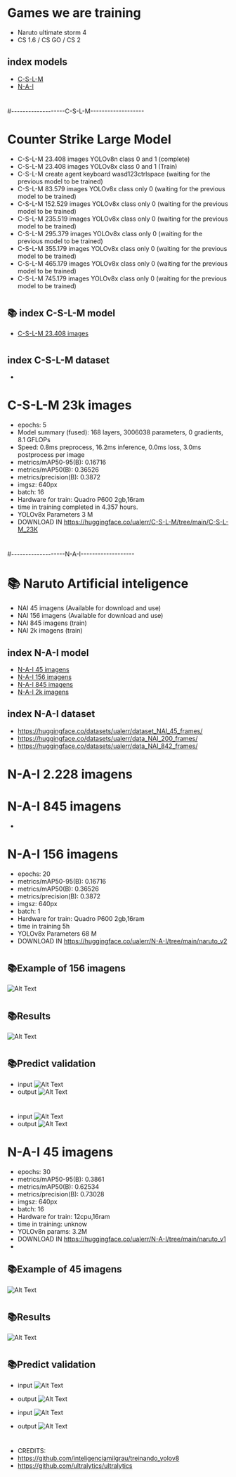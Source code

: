 # Games we are training
- Naruto ultimate storm 4
- CS 1.6 / CS GO / CS 2


## index models
- [C-S-L-M](#Counter-Strike-Large-Model)
- [N-A-I](#N-A-I-156-imagens)


#
#
#
#
#
#
#
#
#
#
#
#
#
#
#
#
#
#
#
#
#
#
#-------------------C-S-L-M-------------------


# Counter Strike Large Model
- C-S-L-M 23.408 images YOLOv8n class 0 and 1 (complete)
- C-S-L-M 23.408 images YOLOv8x class 0 and 1 (Train)
- C-S-L-M create agent keyboard wasd123ctrlspace (waiting for the previous model to be trained)
- C-S-L-M 83.579 images YOLOv8x class only 0 (waiting for the previous model to be trained)
- C-S-L-M 152.529 images YOLOv8x class only 0 (waiting for the previous model to be trained)
- C-S-L-M 235.519 images YOLOv8x class only 0 (waiting for the previous model to be trained)
- C-S-L-M 295.379 images YOLOv8x class only 0 (waiting for the previous model to be trained)
- C-S-L-M 355.179 images YOLOv8x class only 0 (waiting for the previous model to be trained)
- C-S-L-M 465.179 images YOLOv8x class only 0 (waiting for the previous model to be trained)
- C-S-L-M 745.179 images YOLOv8x class only 0 (waiting for the previous model to be trained)

#
## 📚 index C-S-L-M model
- [C-S-L-M 23.408 images](#C-S-L-M-23k-images)
#
## index C-S-L-M dataset
- 


#
# C-S-L-M 23k images
- epochs: 5 
- Model summary (fused): 168 layers, 3006038 parameters, 0 gradients, 8.1 GFLOPs
- Speed: 0.8ms preprocess, 16.2ms inference, 0.0ms loss, 3.0ms postprocess per image
- metrics/mAP50-95(B): 0.16716
- metrics/mAP50(B): 0.36526
- metrics/precision(B): 0.3872
- imgsz: 640px
- batch: 16
- Hardware for train: Quadro P600 2gb,16ram
- time in training completed in 4.357 hours.
- YOLOv8x Parameters 3 M
- DOWNLOAD IN https://huggingface.co/ualerr/C-S-L-M/tree/main/C-S-L-M_23K

#
#
#
#
#
#
#
#
#
#
#
#
#
#
#
#
#
#
#
#
#
#
#-------------------N-A-I-------------------

#
# 📚 Naruto Artificial inteligence
- NAI 45 imagens (Available for download and use)
- NAI 156 imagens (Available for download and use)
- NAI 845 imagens (train)
- NAI 2k imagens (train)

## index N-A-I model

- [N-A-I 45 imagens](#N-A-I-45-imagens)
- [N-A-I 156 imagens](#N-A-I-156-imagens)
- [N-A-I 845 imagens](#N-A-I-845-imagens)
- [N-A-I 2k imagens](#N-A-I-2.228-imagens)

## index N-A-I dataset
- https://huggingface.co/datasets/ualerr/dataset_NAI_45_frames/
- https://huggingface.co/datasets/ualerr/data_NAI_200_frames/
- https://huggingface.co/datasets/ualerr/data_NAI_842_frames/


#
#
#
#
#
#
#
#
#
#
#
#
#
#
#
#
#
#
#
#
#
#
# N-A-I 2.228 imagens
#
#
# N-A-I 845 imagens
- 


#
# N-A-I 156 imagens
- epochs: 20
- metrics/mAP50-95(B): 0.16716
- metrics/mAP50(B): 0.36526
- metrics/precision(B): 0.3872
- imgsz: 640px
- batch: 1
- Hardware for train: Quadro P600 2gb,16ram
- time in training 5h
- YOLOv8x Parameters 68 M
- DOWNLOAD IN https://huggingface.co/ualerr/N-A-I/tree/main/naruto_v2
#
## 📚Example of 156 imagens
![Alt Text](N-A-I_Model/naruto_v2/output_video.gif)
#
## 📚Results
![Alt Text](N-A-I_Model/naruto_v2/results.png)
#
#
## 📚Predict validation
- input 
![Alt Text](N-A-I_Model/naruto_v2/val_batch0_pred.jpg)
- output
![Alt Text](N-A-I_Model/naruto_v2/val_batch0_labels.jpg)
#
- input 
![Alt Text](N-A-I_Model/naruto_v2/val_batch0_pred.jpg)
- output
![Alt Text](N-A-I_Model/naruto_v2/val_batch0_labels.jpg)
#
#



# N-A-I 45 imagens
- epochs: 30
- metrics/mAP50-95(B): 0.3861
- metrics/mAP50(B): 0.62534
- metrics/precision(B): 0.73028
- imgsz: 640px
- batch: 16
- Hardware for train: 12cpu,16ram
- time in training: unknow
- YOLOv8n params: 3.2M	
- DOWNLOAD IN https://huggingface.co/ualerr/N-A-I/tree/main/naruto_v1
- 
## 📚Example of 45 imagens
![Alt Text](N-A-I_Model/gif/output_video.gif)
#

## 📚Results
![Alt Text](N-A-I_Model/naruto_v1/results.png)
#
#
## 📚Predict validation
- input 
![Alt Text](N-A-I_Model/naruto_v1/val_batch0_pred.jpg)
- output
![Alt Text](N-A-I_Model/naruto_v1/val_batch0_labels.jpg)

- input 
![Alt Text](N-A-I_Model/naruto_v1/val_batch0_pred.jpg)
- output
![Alt Text](N-A-I_Model/naruto_v1/val_batch0_labels.jpg)
#





- CREDITS:
- https://github.com/inteligenciamilgrau/treinando_yolov8
- https://github.com/ultralytics/ultralytics

